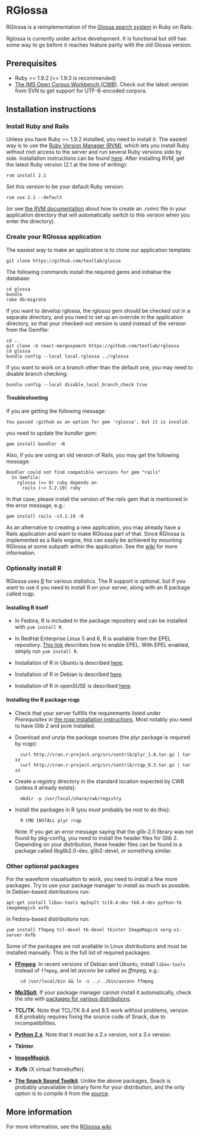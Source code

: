 # RGlossa

RGlossa is a reimplementation of the [Glossa search system](https://github.com/noklesta/glossa_svn) in Ruby on Rails.

Rglossa is currently under active development. It is functional but still has some way to go before it reaches feature parity with the old Glossa version.

## Prerequisites

* Ruby >= 1.9.2 (>= 1.9.3 is recommended)
* [The IMS Open Corpus Workbench (CWB)](http://cwb.sourceforge.net/). Check out the latest version from SVN to get support for UTF-8-encoded corpora.

## Installation instructions

### Install Ruby and Rails
Unless you have Ruby >= 1.9.2 installed, you need to install it. The easiest way is to use the [Ruby Version Manager (RVM)](https://rvm.io/), which lets you install Ruby without root access to the server and run several Ruby versions side by side. Installation instructions can be found [here](https://rvm.io/rvm/install/). After installing RVM, get the latest Ruby version (2.1 at the time of writing):

    rvm install 2.1

Set this version to be your default Ruby version:

    rvm use 2.1 --default

(or see [the RVM documentation](https://rvm.io/workflow/rvmrc/) about how to
create an *.rvmrc* file in your application directory that will automatically
switch to this version when you enter the directory).

### Create your RGlossa application

The easiest way to make an application is to clone our application template:

    git clone https://github.com/textlab/glossa

The following commands install the required gems and initialise the database:

    cd glossa
    bundle
    rake db:migrate

If you want to develop rglossa, the *rglossa* gem should be checked out in a
separate directory, and you need to set up an override in the application
directory, so that your checked-out version is used instead of the version from
the Gemfile:

    cd ..
    git clone -b react-mergespeech https://github.com/textlab/rglossa
    cd glossa
    bundle config --local local.rglossa ../rglossa

If you want to work on a branch other than the default one, you may need to
disable branch checking:

    bundle config --local disable_local_branch_check true

#### Troubleshooting

If you are getting the following message:

    You passed :github as an option for gem 'rglossa', but it is invalid.

you need to update the *bundler* gem:

    gem install bundler -N

Also, if you are using an old version of Rails, you may get the following message:

    Bundler could not find compatible versions for gem "rails"
      In Gemfile:
        rglossa (>= 0) ruby depends on
          rails (~> 3.2.19) ruby

In that case, please install the version of the *rails* gem that is mentioned in the error message, e.g.:

    gem install rails -v3.2.19 -N

As an alternative to creating a new application, you may already have a Rails application and want to make RGlossa part of that. Since RGlossa is implemented as a Rails engine, this can easily be achieved by mounting RGlossa at some subpath within the application. See the [wiki](http://github.com/textlab/rglossa/wiki) for more information.

### Optionally install R

RGlossa uses [R](http://www.r-project.org/) for various statistics. The R support is optional, but if you want to use it you need to install R on your server, along with an R package called rcqp.

#### Installing R itself

* In Fedora, R is included in the package repository and can be installed with `yum install R`.

* In RedHat Enterprise Linux 5 and 6, R is available from the EPEL repository. [This link](http://fedoraproject.org/wiki/EPEL#How_can_I_use_these_extra_packages.3F) describes how to enable EPEL. With EPEL enabled, simply run `yum install R`.

* Installation of R in Ubuntu is described [here](http://cran.r-project.org/bin/linux/ubuntu/).

* Installation of R in Debian is described [here](http://cran.r-project.org/bin/linux/debian/).

* Installation of R in openSUSE is described [here](http://cran.r-project.org/bin/linux/suse/).

#### Installing the R package rcqp

* Check that your server fulfills the requirements listed under *Prerequisites* in [the rcqp installation instructions](http://cran.r-project.org/web/packages/rcqp/INSTALL). Most notably you need to have Glib 2 and pcre installed.

* Download and unzip the package sources (the plyr package is required by rcqp):

        curl http://cran.r-project.org/src/contrib/plyr_1.8.tar.gz | tar xz
        curl http://cran.r-project.org/src/contrib/rcqp_0.3.tar.gz | tar xz

* Create a registry directory in the standard location expected by CWB (unless it already exists):

        mkdir -p /usr/local/share/cwb/registry

* Install the packages in R (you must probably be root to do this):

        R CMD INSTALL plyr rcqp

  Note: If you get an error message saying that the glib-2.0 library was not found by pkg-config, you need to install the header files for Glib 2. Depending on your distribution, these header files can be found in a package called libglib2.0-dev, glib2-devel, or something similar.

### Other optional packages

For the waveform visualisation to work, you need to install a few more packages.
Try to use your package manager to install as much as possible. In Debian-based
distributions run:
    
    apt-get install libav-tools mp3splt tcl8.4-dev tk8.4-dev python-tk imagemagick xvfb

In Fedora-based distributions run:

    yum install ffmpeg tcl-devel tk-devel tkinter ImageMagick xorg-x1-server-Xvfb

Some of the packages are not available in Linux distributions and must be
installed manually. This is the full list of required packages:

* **[FFmpeg](https://www.ffmpeg.org/)**. In recent versions of Debian and
  Ubuntu, install `libav-tools` instead of `ffmpeg`, and let *avconv* be called
  as *ffmpeg*, e.g.:

        cd /usr/local/bin && ln -s ../../bin/avconv ffmpeg

* **[Mp3Splt](http://mp3splt.sourceforge.net)**. If your package manager cannot
  install it automatically, check the site with [packages for various
  distributions](http://mp3splt.sourceforge.net/mp3splt_page/downloads.php).

* **TCL/TK**. Note that TCL/TK 8.4 and 8.5 work without problems, version 8.6
  probably requires fixing the source code of Snack, due to incompatibilities.

* **[Python 2.x](http://www.python.org)**. Note that it must be a 2.x version,
  not a 3.x version.

* **TkInter**.

* **[ImageMagick](http://www.imagemagick.org)**.

* **Xvfb** (X virtual framebuffer).

* **[The Snack Sound Toolkit](http://www.speech.kth.se/snack/)**. Unlike the
  above packages, Snack is probably unavailable in binary form for your
  distribution, and the only option is to compile it from the
  [source](http://www.speech.kth.se/snack/dist/snack2.2.10.tar.gz).

## More information

For more information, see the [RGlossa wiki](http://github.com/textlab/rglossa/wiki).
